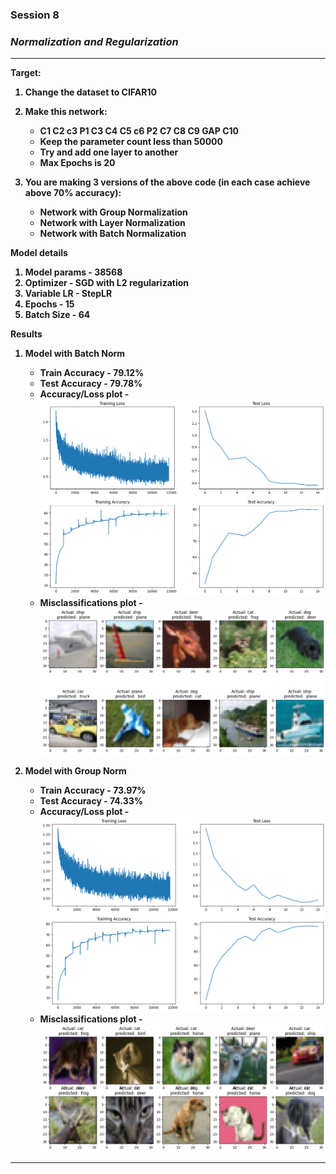 <h3><b> Session 8 </h3>

<h3><i><b>Normalization and Regularization</b></i></h2>


---


**Target:**
1. Change the dataset to CIFAR10
2. Make this network:
    -   C1 C2 c3 P1 C3 C4 C5 c6 P2 C7 C8 C9 GAP C10
    -   Keep the parameter count less than 50000
    -   Try and add one layer to another
    -   Max Epochs is 20

3. You are making 3 versions of the above code (in each case achieve above 70% accuracy):
    -    Network with Group Normalization
    -    Network with Layer Normalization
    -    Network with Batch Normalization



**Model details**
1. Model params - 38568 
2. Optimizer - SGD with L2 regularization 
3. Variable LR - StepLR
4. Epochs - 15
5. Batch Size - 64 



**Results**
1. Model with Batch Norm
    - Train Accuracy - 79.12%
    - Test Accuracy - 79.78%
    - Accuracy/Loss plot - ![kkdm](./images/BatchNorm_Accplot.png)
    - Misclassifications plot - ![kkdm](./images/BatchNorm_Misclassified.png)

2. Model with Group Norm
    - Train Accuracy - 73.97%
    - Test Accuracy - 74.33%
    - Accuracy/Loss plot - ![kkdm](./images/GroupNorm_Accplot.png)
    - Misclassifications plot - ![kkdm](./images/GroupNorm_Misclassified.png)


---
